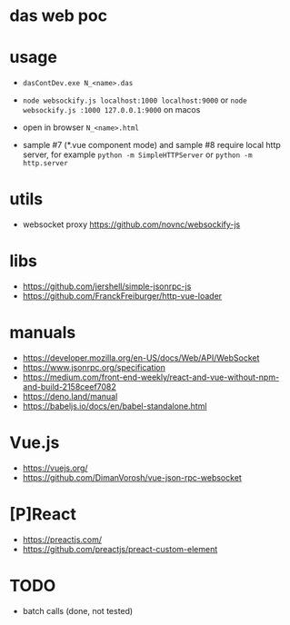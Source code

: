# das web poc


# usage

- `dasContDev.exe N_<name>.das`
- `node websockify.js localhost:1000 localhost:9000` or `node websockify.js :1000 127.0.0.1:9000` on macos
- open in browser `N_<name>.html`

- sample #7 (*.vue component mode) and sample #8 require local http server, for example `python -m SimpleHTTPServer` or `python -m http.server`

# utils

- websocket proxy https://github.com/novnc/websockify-js

# libs

- https://github.com/jershell/simple-jsonrpc-js
- https://github.com/FranckFreiburger/http-vue-loader

# manuals

- https://developer.mozilla.org/en-US/docs/Web/API/WebSocket
- https://www.jsonrpc.org/specification
- https://medium.com/front-end-weekly/react-and-vue-without-npm-and-build-2158ceef7082
- https://deno.land/manual
- https://babeljs.io/docs/en/babel-standalone.html

# Vue.js

- https://vuejs.org/
- https://github.com/DimanVorosh/vue-json-rpc-websocket

# [P]React

- https://preactjs.com/
- https://github.com/preactjs/preact-custom-element

# TODO
- batch calls (done, not tested)